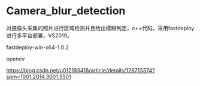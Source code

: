 # Camera_blur_detection
对摄像头采集的照片进行区域检测并且给出模糊判定，c++代码，采用fastdeploy进行多平台部署，VS2019。

fastdeploy-win-x64-1.0.2

opencv     

https://blog.csdn.net/u012193416/article/details/128713374?spm=1001.2014.3001.5501
